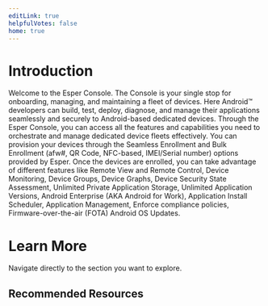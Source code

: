 ```yaml
---
editLink: true
helpfulVotes: false
home: true
---
```

# Introduction

Welcome to the Esper Console. The Console is your single stop for onboarding, managing, and maintaining a fleet of devices. Here Android™ developers can build, test, deploy, diagnose, and manage their applications seamlessly and securely to Android-based dedicated devices. Through the Esper Console, you can access all the features and capabilities you need to orchestrate and manage dedicated device fleets effectively. You can provision your devices through the Seamless Enrollment and Bulk Enrollment (afw#, QR Code, NFC-based, IMEI/Serial number) options provided by Esper. Once the devices are enrolled, you can take advantage of different features like Remote View and Remote Control, Device Monitoring, Device Groups, Device Graphs, Device Security State Assessment, Unlimited Private Application Storage, Unlimited Application Versions, Android Enterprise (AKA Android for Work), Application Install Scheduler, Application Management, Enforce compliance policies, Firmware-over-the-air (FOTA) Android OS Updates.

# Learn More
Navigate directly to the section you want to explore. 


<div class="flex flex-wrap -mx-1">
    <LinkPanel 
    title="Dashboard"
    icon="/icons/homepage/dashboard.png"
    subtitle=" The Esper Console Homepage that provides comprehensive information about your fleet of Android devices."
     link="/dashboard/" 
      />
    <LinkPanel 
    title="Provisioning methods"
    icon="/icons/homepage/provision_blog.png"
    subtitle="Various methods you could use to enroll devices to Esper platform."
     link="/provisioning-methods/" 
      />
      <LinkPanel 
    title="Provisioning Templates"
    icon="/icons/homepage/templates.png"
    subtitle="Learn about enrolling multiple devices with a specific configuration here."
     link="/provisioning-template/" 
      />
      <LinkPanel 
    title="Apps"
    icon="/icons/homepage/apps.png"
    subtitle="Learn about managing Enterprise and Google Play Store Applications here."
     link="/apps/" 
      />
</div>

## Recommended Resources

<div class="sm:flex sm:flex-wrap">
    <div class="py-1 sm:w-1/2 sm:py-0">
        <IconLink title="Extended Documentation"
            subtitle="Read about other Esper components."
            link="https://docs.esper.io"
            icon="/icons/icon-knowledge-base.svg"
            icon-size="large"
        />
    </div>
    <div class="py-1 sm:w-1/2 sm:py-0">
        <IconLink title="Esper Blog"
            subtitle="Read articles published by Esper team."
            link="https://blog.esper.io"
            icon="/icons/icon-knowledge-base.svg"
            icon-size="large"
        />
    </div>
    <div class="py-1 sm:w-1/2 sm:py-0">
        <IconLink title="Twitter"
            subtitle="Catch up on the latest tweets from Esper."
            link="https://twitter.com/esperdev"
            icon="/icons/icon-twitter.svg"
            icon-size="large"
        />
    </div>
    <div class="py-1 sm:w-1/2 sm:py-0">
        <IconLink title="API Documentation"
            subtitle="Learn more about Esper APIs."
            link="https://api.esper.io/"
            icon="/icons/link-list.svg"
            icon-size="large"
        />
    </div>
</div>
